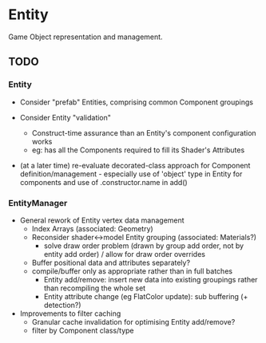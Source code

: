 # Entity

Game Object representation and management.


## TODO


### Entity

- Consider "prefab" Entities, comprising common Component groupings
- Consider Entity "validation"
    - Construct-time assurance than an Entity's component configuration works
    - eg: has all the Components required to fill its Shader's Attributes

- (at a later time) re-evaluate decorated-class approach for Component definition/management - especially use of 'object' type in Entity for components and use of .constructor.name in add()


### EntityManager

- General rework of Entity vertex data management
    - Index Arrays (associated: Geometry)
    - Reconsider shader<->model Entity grouping (associated: Materials?)
        - solve draw order problem (drawn by group add order, not by entity add order) / allow for draw order overrides
    - Buffer positional data and attributes separately?
    - compile/buffer only as appropriate rather than in full batches
        - Entity add/remove: insert new data into existing groupings rather than recompiling the whole set
        - Entity attribute change (eg FlatColor update): sub buffering (+ detection?)
- Improvements to filter caching
    - Granular cache invalidation for optimising Entity add/remove?
    - filter by Component class/type
